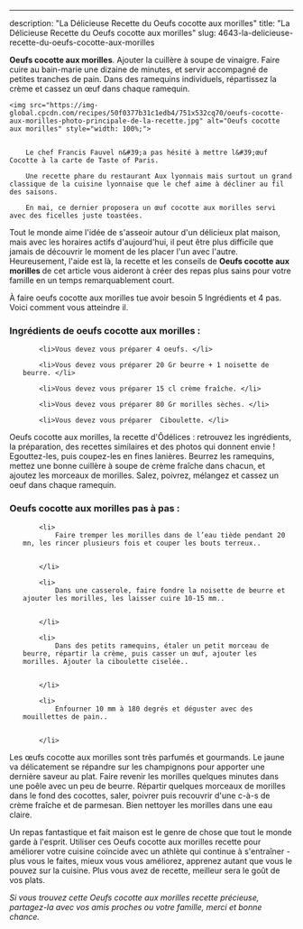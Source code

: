 ---
description: "La Délicieuse Recette du Oeufs cocotte aux morilles"
title: "La Délicieuse Recette du Oeufs cocotte aux morilles"
slug: 4643-la-delicieuse-recette-du-oeufs-cocotte-aux-morilles

<p>
	<strong>Oeufs cocotte aux morilles</strong>. 
	Ajouter la cuillère à soupe de vinaigre. Faire cuire au bain-marie une dizaine de minutes, et servir accompagné de petites tranches de pain. Dans des ramequins individuels, répartissez la crème et cassez un œuf dans chaque ramequin.
</p>
<p>
	
	<img src="https://img-global.cpcdn.com/recipes/50f0377b31c1edb4/751x532cq70/oeufs-cocotte-aux-morilles-photo-principale-de-la-recette.jpg" alt="Oeufs cocotte aux morilles" style="width: 100%;">
	
	
		Le chef Francis Fauvel n&#39;a pas hésité à mettre l&#39;œuf Cocotte à la carte de Taste of Paris.
	
		Une recette phare du restaurant Aux lyonnais mais surtout un grand classique de la cuisine lyonnaise que le chef aime à décliner au fil des saisons.
	
		En mai, ce dernier proposera un œuf cocotte aux morilles servi avec des ficelles juste toastées.
	
</p>

Tout le monde aime l'idée de s'asseoir autour d'un délicieux plat maison, mais avec les horaires actifs d'aujourd'hui, il peut être plus difficile que jamais de découvrir le moment de les placer l'un avec l'autre. Heureusement, l'aide est là, la recette et les conseils de <strong> Oeufs cocotte aux morilles </strong> de cet article vous aideront à créer des repas plus sains pour votre famille en un temps remarquablement court.

<!--inarticleads1-->

À faire oeufs cocotte aux morilles tue avoir besoin 5 Ingrédients et 4 pas. Voici comment vous atteindre il.

<h3>Ingrédients de oeufs cocotte aux morilles :</h3>

<ol>
	
		<li>Vous devez vous préparer 4 oeufs. </li>
	
		<li>Vous devez vous préparer 20 Gr beurre + 1 noisette de beurre. </li>
	
		<li>Vous devez vous préparer 15 cl crème fraîche. </li>
	
		<li>Vous devez vous préparer 80 Gr morilles sèches. </li>
	
		<li>Vous devez vous préparer  Ciboulette. </li>
	
</ol>

Oeufs cocotte aux morilles, la recette d&#39;Ôdélices : retrouvez les ingrédients, la préparation, des recettes similaires et des photos qui donnent envie ! Egouttez-les, puis coupez-les en fines lanières. Beurrez les ramequins, mettez une bonne cuillère à soupe de crème fraîche dans chacun, et ajoutez les morceaux de morilles. Salez, poivrez, mélangez et cassez un oeuf dans chaque ramequin. 

<!--inarticleads2-->

<h3>Oeufs cocotte aux morilles pas à pas :</h3>

<ol>
	
		<li>
			Faire tremper les morilles dans de l’eau tiède pendant 20 mn, les rincer plusieurs fois et couper les bouts terreux..
			
			
		</li>
	
		<li>
			Dans une casserole, faire fondre la noisette de beurre et ajouter les morilles, les laisser cuire 10-15 mm..
			
			
		</li>
	
		<li>
			Dans des petits ramequins, étaler un petit morceau de beurre, répartir la crème, puis casser un œuf, ajouter les morilles. Ajouter la ciboulette ciselée..
			
			
		</li>
	
		<li>
			Enfourner 10 mm à 180 degrés et déguster avec des mouillettes de pain..
			
			
		</li>
	
</ol>

Les œufs cocotte aux morilles sont très parfumés et gourmands. Le jaune va délicatement se répandre sur les champignons pour apporter une dernière saveur au plat. Faire revenir les morilles quelques minutes dans une poêle avec un peu de beurre. Répartir quelques morceaux de morilles dans le fond des cocottes, saler, poivrer puis recouvrir d&#39;une c-à-s de crème fraîche et de parmesan. Bien nettoyer les morilles dans une eau claire. 

<!--inarticleads1-->

<p>
Un repas fantastique et fait maison est le genre de chose que tout le monde garde à l'esprit. Utiliser ces Oeufs cocotte aux morilles recette pour améliorer votre cuisine coïncide avec un athlète qui continue à s'entraîner - plus vous le faites, mieux vous vous améliorez, apprenez autant que vous le pouvez sur la cuisine. Plus vous avez de recette, meilleur sera le goût de vos plats.
</p>

<p>
<i>Si vous trouvez cette Oeufs cocotte aux morilles recette précieuse, partagez-la avec vos amis proches ou votre famille, merci et bonne chance.</i>
</p>
